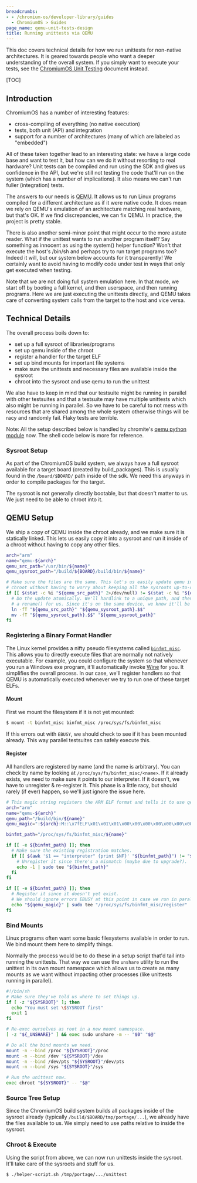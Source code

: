 ```yaml
---
breadcrumbs:
- - /chromium-os/developer-library/guides
  - ChromiumOS > Guides
page_name: qemu-unit-tests-design
title: Running unittests via QEMU
---
```


This doc covers technical details for how we run unittests for non-native
architectures. It is geared towards people who want a deeper understanding of
the overall system. If you simply want to execute your tests, see the
[ChromiumOS Unit Testing] document instead.

[TOC]

## Introduction

ChromiumOS has a number of interesting features:

*   cross-compiling of everything (no native execution)
*   tests, both unit (API) and integration
*   support for a number of architectures (many of which are labeled as
    "embedded")

All of these taken together lead to an interesting state: we have a large code
base and want to test it, but how can we do it without resorting to real
hardware? Unit tests can be compiled and run using the SDK and gives us
confidence in the API, but we're still not testing the code that'll run on the
system (which has a number of implications). It also means we can't run fuller
(integration) tests.

The answers to our needs is [QEMU]. It allows us to run Linux programs compiled
for a different architecture as if it were native code. It does mean we rely on
QEMU's emulation of an architecture matching real hardware, but that's OK. If we
find discrepancies, we can fix QEMU. In practice, the project is pretty stable.

There is also another semi-minor point that might occur to the more astute
reader. What if the unittest wants to run another program itself? Say something
as innocent as using the system() helper function? Won't that execute the host's
/bin/sh and perhaps try to run target programs too? Indeed it will, but our
system below accounts for it transparently! We certainly want to avoid having to
modify code under test in ways that only get executed when testing.

Note that we are not doing full system emulation here. In that mode, we start
off by booting a full kernel, and then userspace, and then running programs.
Here we are just executing the unittests directly, and QEMU takes care of
converting system calls from the target to the host and vice versa.

## Technical Details

The overall process boils down to:

*   set up a full sysroot of libraries/programs
*   set up qemu inside of the chroot
*   register a handler for the target ELF
*   set up bind mounts for important file systems
*   make sure the unittests and necessary files are available inside the sysroot
*   chroot into the sysroot and use qemu to run the unittest

We also have to keep in mind that our testsuite might be running in parallel
with other testsuites and that a testsuite may have multiple unittests which
also might be running in parallel. So we have to be careful to not mess with
resources that are shared among the whole system otherwise things will be racy
and randomly fail. Flaky tests are terrible.

Note: All the setup described below is handled by chromite's
[qemu python module] now. The shell code below is more for reference.

### Sysroot Setup

As part of the ChromiumOS build system, we always have a full sysroot available
for a target board (created by build\_packages). This is usually found in the
`/board/$BOARD/` path inside of the sdk. We need this anyways in order to
compile packages for the target.

The sysroot is not generally directly bootable, but that doesn't matter to us.
We just need to be able to chroot into it.

## QEMU Setup

We ship a copy of QEMU inside the chroot already, and we make sure it is
statically linked. This lets us easily copy it into a sysroot and run it inside
of a chroot without having to copy any other files.

```bash
arch="arm"
name="qemu-${arch}"
qemu_src_path="/usr/bin/${name}"
qemu_sysroot_path="/build/${BOARD}/build/bin/${name}"

# Make sure the files are the same. This let's us easily update qemu in the
# chroot without having to worry about keeping all the sysroots up-to-date.
if [[ $(stat -c %i "${qemu_src_path}" 2>/dev/null) != $(stat -c %i "${qemu_sysroot_path}" 2>/dev/null) ]]; then
  # Do the update atomically. We'll hardlink to a unique path, and then use `mv`
  # a rename() for us. Since it's on the same device, we know it'll be atomic.
  ln -fT "${qemu_src_path}" "${qemu_sysroot_path}.$$"
  mv -fT "${qemu_sysroot_path}.$$" "${qemu_sysroot_path}"
fi
```

### Registering a Binary Format Handler

The Linux kernel provides a nifty pseudo filesystems called [`binfmt_misc`].
This allows you to directly execute files that are normally not natively
executable. For example, you could configure the system so that whenever you run
a Windows exe program, it'll automatically invoke [Wine] for you. It simplifies
the overall process. In our case, we'll register handlers so that QEMU is
automatically executed whenever we try to run one of these target ELFs.

#### Mount

First we mount the filesystem if it is not yet mounted:

```bash
$ mount -t binfmt_misc binfmt_misc /proc/sys/fs/binfmt_misc
```

If this errors out with `EBUSY`, we should check to see if it has been mounted
already. This way parallel testsuites can safely execute this.

#### Register

All handlers are registered by name (and the name is arbitrary). You can check
by name by looking at `/proc/sys/fs/binfmt_misc/<name>`. If it already exists,
we need to make sure it points to our interpreter. If it doesn't, we have to
unregister & re-register it. This phase is a little racy, but should rarely (if
ever) happen, so we'll just ignore the issue here.

```bash
# This magic string registers the ARM ELF format and tells it to use qemu to run.
arch="arm"
name="qemu-${arch}"
qemu_path="/build/bin/${name}"
qemu_magic=":${arch}:M::\x7fELF\x01\x01\x01\x00\x00\x00\x00\x00\x00\x00\x00\x00\x02\x00\x28\x00:\xff\xff\xff\xff\xff\xff\xff\x00\xff\xff\xff\xff\xff\xff\xff\xff\xfe\xff\xff\xff:${qemu_path}:"

binfmt_path="/proc/sys/fs/binfmt_misc/${name}"

if [[ -e ${binfmt_path} ]]; then
  # Make sure the existing registration matches.
  if [[ $(awk '$1 == "interpreter" {print $NF}' "${binfmt_path}") != "${qemu_path}" ]]; then
    # Unregister it since there's a mismatch (maybe due to upgrade?).
    echo -1 | sudo tee "${binfmt_path}"
  fi
fi

if [[ -e ${binfmt_path} ]]; then
  # Register it since it doesn't yet exist.
  # We should ignore errors EBUSY at this point in case we run in parallel.
  echo "${qemu_magic}" | sudo tee "/proc/sys/fs/binfmt_misc/register"
fi
```

### Bind Mounts

Linux programs often want some basic filesystems available in order to run. We
bind mount them here to simplify things.

Normally the process would be to do these in a setup script that'd tail into
running the unittests. That way we can use the `unshare` utility to run the
unittest in its own mount namespace which allows us to create as many mounts as
we want without impacting other processes (like unittests running in parallel).

```bash
#!/bin/sh
# Make sure they've told us where to set things up.
if [ -z "${SYSROOT}" ]; then
  echo "You must set \$SYSROOT first"
  exit 1
fi

# Re-exec ourselves as root in a new mount namespace.
[ -z "${_UNSHARE}" ] && exec sudo unshare -m -- "$0" "$@"

# Do all the bind mounts we need.
mount -n --bind /proc "${SYSROOT}"/proc
mount -n --bind /dev "${SYSROOT}"/dev
mount -n --bind /dev/pts "${SYSROOT}"/dev/pts
mount -n --bind /sys "${SYSROOT}"/sys

# Run the unittest now.
exec chroot "${SYSROOT}" -- "$@"
```

### Source Tree Setup

Since the ChromiumOS build system builds all packages inside of the sysroot
already (typically `/build/$BOARD/tmp/portage/...`), we already have the files
available to us. We simply need to use paths relative to inside the sysroot.

### Chroot & Execute

Using the script from above, we can now run unittests inside the sysroot. It'll
take care of the sysroots and stuff for us.

```bash
$ ./helper-script.sh /tmp/portage/.../unittest
```

[ChromiumOS Unit Testing]: /chromium-os/developer-library/guides/testing/running-unit-tests/
[QEMU]: https://qemu.org/
[qemu python module]: https://chromium.googlesource.com/chromiumos/chromite/+/HEAD/lib/qemu.py
[`binfmt_misc`]: https://www.kernel.org/doc/html/latest/admin-guide/binfmt-misc.html
[Wine]: https://www.winehq.org

